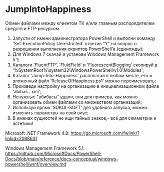 # JumpIntoHappiness

Обмен файлами между клиентом ТК и/или главным распорядителем средств и FTP-ресурсом.


1)	Запусти от имени администратора PowerShell и выполни команду 'Set-ExecutionPolicy Unrestricted' ответив "Y" на вопрос о разрешении выполнения скриптов PowerShell’а (единожды);
2)	Для Windows 7 скачай и установи Windows Management Framework 5.1;
3)	Каталоги 'FluentFTP', 'FluidField' и 'FluorescentBlogging' скопируй в '%SystemRoot%\system32\WindowsPowerShell\v1.0\Modules\';
4)	Каталог 'Jump-Into-Happiness' располагай в любом месте, его и вложенный файл 'ReleaseOfHappiness.ps1' можно переименовать;
5)	Произведи настройку на организацию в инициализационном файле 'abibas...xml';
6)	Ненужные "абибасы" удали, они для примера, как можно организовать обмен файлами со множеством организаций;
7)	Используй ярлык 'SOKOL-SOFT' для удобного запуска, можно изменить параметры на свой вкус;
8)	В именах сущностей не ищи тайных знаков,- всё для симметрии и эстетики! 






Microsoft .NET Framework 4.8:
https://go.microsoft.com/fwlink/?linkid=2088631


Windows Management Framework 5.1: 
https://github.com/MicrosoftDocs/PowerShell-Docs/blob/main/reference/docs-conceptual/windows-powershell/wmf/overview.md

<!---
DIPx2/DIPx2 is a ✨ special ✨ repository because its `README.md` (this file) appears on your GitHub profile.
You can click the Preview link to take a look at your changes.
--->
